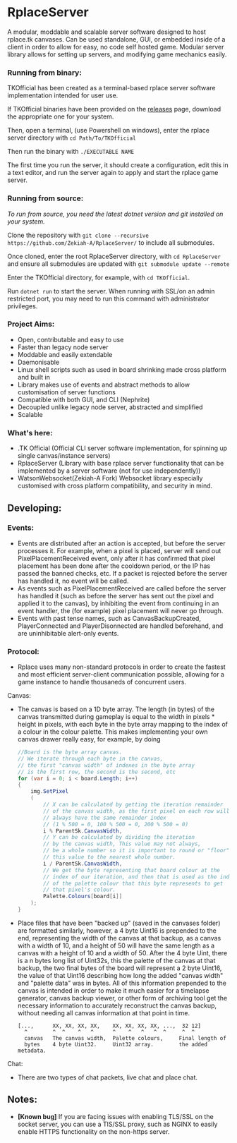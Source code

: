 # RplaceServer
A modular, moddable and scalable server software designed to host rplace.tk canvases. Can be used standalone, GUI, or embedded inside of a client in order to allow for easy, no code self hosted game. Modular server library allows for setting up servers, and modifying game mechanics easily.

### Running from binary:
TKOfficial has been created as a terminal-based rplace server software implementation intended for user use.

If TKOfficial binaries have been provided on the [releases](https://github.com/Zekiah-A/RplaceServer/releases) page, download the appropriate one for your system.

Then, open a terminal, (use Powershell on windows), enter the rplace server directory with `cd Path/To/TKOfficial`

Then run the binary with `./EXECUTABLE NAME`

The first time you run the server, it should create a configuration, edit this in a text editor, and run the server again to apply and start the rplace game server.

### Running from source:
_To run from source, you need the latest dotnet version and git installed on your system._

Clone the repository with `git clone --recursive https://github.com/Zekiah-A/RplaceServer/` to include all submodules.

Once cloned, enter the root RplaceServer directory, with `cd RplaceServer` and ensure all submodules are updated with `git submodule update --remote`

Enter the TKOfficial directory, for example, with `cd TKOfficial`.

Run `dotnet run` to start the server. When running with SSL/on an admin restricted port, you may need to run this command with administrator privileges.

### Project Aims:
 - Open, contributable and easy to use
 - Faster than legacy node server
 - Moddable and easily extendable
 - Daemonisable
 - Linux shell scripts such as used in board shrinking made cross platform and built in
 - Library makes use of events and abstract methods to allow customisation of server functions
 - Compatible with both GUI, and CLI (Nephrite)
 - Decoupled unlike legacy node server, abstracted and simplified
 - Scalable

### What's here:
 - .TK Official (Official CLI server software implementation, for spinning up single canvas/instance servers)
 - RplaceServer (Library with base rplace server functionality that can be implemented by a server software (not for use independently))
 - WatsonWebsocket(Zekiah-A Fork) Websocket library especially customised with cross platform compatibility, and security in mind.


## Developing:
### Events:
 - Events are distributed after an action is accepted, but before the server processes it. For example, when a pixel is placed, server will send out PixelPlacementReceived event, only after it has confirmed that pixel placement has been done after the cooldown period, or the IP has passed the banned checks, etc. If a packet is rejected before the server has handled it, no event will be called.
 - As events such as PixelPlacementReceived are called before the server has handled it (such as before the server has sent out the pixel and applied it to the canvas), by inhibiting the event from continuing in an event handler, the (for example) pixel placement will never go through.
 - Events with past tense names, such as CanvasBackupCreated, PlayerConnected and PlayerDisonnected are handled beforehand, and are uninhibitable alert-only events.

### Protocol:
 - Rplace uses many non-standard protocols in order to create the fastest and  most efficient server-client communication possible, allowing for a game instance to handle thousaneds of concurrent users.

Canvas:

 - The canvas is based on a 1D byte array. The length (in bytes) of the canvas transmitted during gameplay is equal to the width in pixels * height in pixels, with each byte in the byte array mapping to the index of a colour in the colour palette. This makes implementing your own canvas drawer really easy, for example, by doing 
    ```cs
    //Board is the byte array canvas.
    // We iterate through each byte in the canvas,
    // the first "canvas width" of indexes in the byte array
    // is the first row, the second is the second, etc
    for (var i = 0; i < board.Length; i++)
    {
        img.SetPixel
        (
            // X can be calculated by getting the iteration remainder
            // of the canvas width, as the first pixel on each row will
            // always have the same remainder index
            // (1 % 500 = 0, 100 % 500 = 0, 200 % 500 = 0)
            i % ParentSk.CanvasWidth,
            // Y can be calculated by dividing the iteration 
            // by the canvas width, This value may not always,
            // be a whole number so it is important to round or "floor"
            // this value to the nearest whole number.
            i / ParentSk.CanvasWidth,
            // We get the byte representing that board colour at the
            // index of our iteration, and then that is used as the index
            // of the palette colour that this byte represents to get
            // that pixel's colour. 
            Palette.Colours[board[i]] 
        );
    }
    ```
 - Place files that have been "backed up" (saved in the canvases folder) are formatted similarly, however, a 4 byte Uint16 is prepended to the end, representing the width of the canvas at that backup, as a canvas with a width of 10, and a height of 50 will have the same length as a canvas with a height of 10 and a width of 50. After the 4 byte Uint, there is a n bytes long list of Uint32s, this the palette of the canvas at that backup, the two final bytes of the board will represent a 2 byte Uint16, the value of that Uint16 describing how long the added "canvas width" and "palette data" was in bytes. All of this information prepended to the canvas is intended in order to make it much easier for a timelapse generator, canvas backup viewer, or other form of archiving tool get the necessary information to accurately reconstruct the canvas backup, without needing all canvas information at that point in time.
    ```
    [...,      XX, XX, XX, XX,    XX, XX, XX, XX, ...,  32 12]
      ^        ^  ^    ^   ^      ^    ^   ^   ^  ^     ^  ^
      canvas   The canvas width,  Palette colours,     Final length of
      bytes    4 byte Uint32.     Uint32 array.        the added metadata.
    ```

Chat:
 - There are two types of chat packets, live chat and place chat.

## Notes:
 - **[Known bug]** If you are facing issues with enabling TLS/SSL on the socket server, you can use a TlS/SSL proxy, such as NGINX to easily enable HTTPS functionality on the non-https server.
